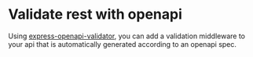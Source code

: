 # Validate rest with openapi

Using [express-openapi-validator](https://www.npmjs.com/package/express-openapi-validator), you can add a validation middleware to your api that is automatically generated according to an openapi spec.
